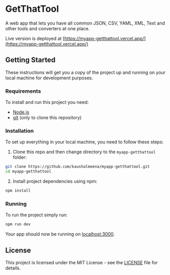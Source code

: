 # GetThatTool

A web app that lets you have all common JSON, CSV, YAML, XML, Text and other tools and converters at one place.

Live version is deployed at [https://myapp-getthattool.vercel.app/](https://myapp-getthattool.vercel.app/)

## Getting Started

These instructions will get you a copy of the project up and running on your local machine for development purposes.

### Requirements

To install and run this project you need:

- [Node.js](https://nodejs.org/ "Node.js")
- [git](https://git-scm.com/downloads "git") (only to clone this repository)

### Installation

To set up everything in your local machine, you need to follow these steps:

1. Clone this repo and then change directory to the `myapp-getthattool` folder:

```bash
git clone https://github.com/kaushalmeena/myapp-getthattool.git
cd myapp-getthattool
```

2. Install project dependencies using npm:

```bash
npm install
```

### Running

To run the project simply run:

```bash
npm run dev
```

Your app should now be running on [localhost:3000](http://localhost:3000/).

## License

This project is licensed under the MIT License - see the [LICENSE](LICENSE) file for details.
